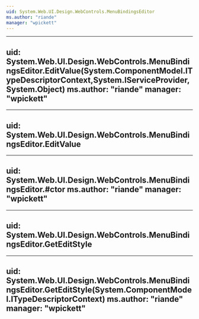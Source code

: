 ```yaml
---
uid: System.Web.UI.Design.WebControls.MenuBindingsEditor
ms.author: "riande"
manager: "wpickett"
---
```


---
uid: System.Web.UI.Design.WebControls.MenuBindingsEditor.EditValue(System.ComponentModel.ITypeDescriptorContext,System.IServiceProvider,System.Object)
ms.author: "riande"
manager: "wpickett"
---

---
uid: System.Web.UI.Design.WebControls.MenuBindingsEditor.EditValue
---

---
uid: System.Web.UI.Design.WebControls.MenuBindingsEditor.#ctor
ms.author: "riande"
manager: "wpickett"
---

---
uid: System.Web.UI.Design.WebControls.MenuBindingsEditor.GetEditStyle
---

---
uid: System.Web.UI.Design.WebControls.MenuBindingsEditor.GetEditStyle(System.ComponentModel.ITypeDescriptorContext)
ms.author: "riande"
manager: "wpickett"
---
